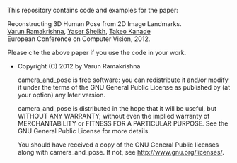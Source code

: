 This repository contains code and examples for the paper:

 Reconstructing 3D Human Pose from 2D Image Landmarks. <br />
 [Varun Ramakrishna](http://www.cs.cmu.edu/~vramakri), [Yaser Sheikh](http://www.cs.cmu.edu/~yaser), [Takeo Kanade](http://wwww.cs.cmu.edu/~tk) <br />
  European Conference on Computer Vision, 2012.
  
Please cite the above paper if you use the code in your work.
  
* Copyright (C) 2012 by Varun Ramakrishna
                        
    camera_and_pose is free software: you can redistribute it and/or 
    modify it under the terms of the GNU General Public License as 
    published by (at your option) any later version.
																				
    camera_and_pose is distributed in the hope that it will be useful,
    but WITHOUT ANY WARRANTY; without even the implied warranty of
    MERCHANTABILITY or FITNESS FOR A PARTICULAR PURPOSE.  See the
    GNU General Public License for more details.
																				
    You should have received a copy of the GNU General Public licenses
    along with camera_and_pose.  If not, see
    <http://www.gnu.org/licenses/>.
